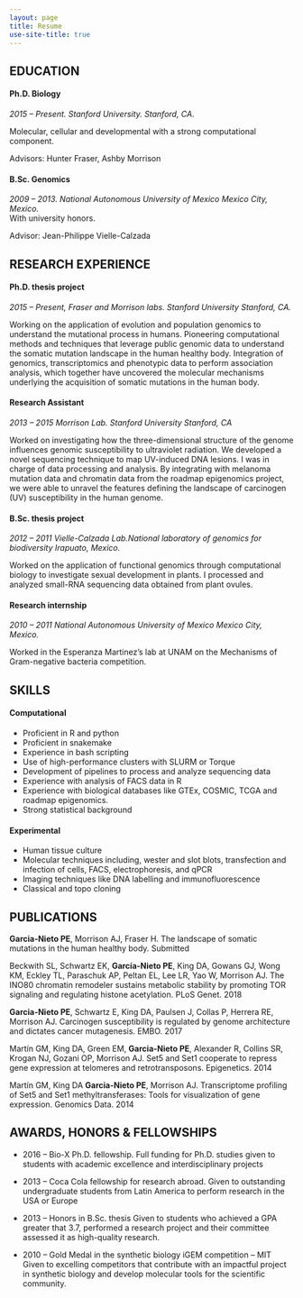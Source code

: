 ```yaml
---
layout: page
title: Resume
use-site-title: true
---
```


## EDUCATION

#### Ph.D. Biology

*2015 – Present. Stanford University. Stanford, CA.*

Molecular, cellular and developmental with a strong computational component.

Advisors: Hunter Fraser, Ashby Morrison


#### B.Sc. Genomics

*2009 – 2013. National Autonomous University of Mexico	Mexico City, Mexico.*	
With university honors.

Advisor: Jean-Philippe Vielle-Calzada


## RESEARCH EXPERIENCE
 
#### Ph.D. thesis project 

*2015 – Present, Fraser and Morrison labs. Stanford University	Stanford, CA.*

Working on the application of evolution and population genomics to understand the mutational process in humans. Pioneering computational methods and techniques that leverage public genomic data to understand the somatic mutation landscape in the human healthy body. Integration of genomics, transcriptomics and phenotypic data to perform association analysis, which together have uncovered the molecular mechanisms underlying the acquisition of somatic mutations in the human body.

#### Research Assistant

*2013 – 2015 Morrison Lab. Stanford University	Stanford, CA*

Worked on investigating how the three-dimensional structure of the genome influences genomic susceptibility to ultraviolet radiation. We developed a novel sequencing technique to map UV-induced DNA lesions. I was in charge of data processing and analysis. By integrating with melanoma mutation data and chromatin data from the roadmap epigenomics project, we were able to unravel the features defining the landscape of carcinogen (UV) susceptibility in the human genome. 

#### B.Sc. thesis project

*2012 – 2011 Vielle-Calzada Lab.National laboratory of genomics for biodiversity	Irapuato, Mexico.*

Worked on the application of functional genomics through computational biology to investigate sexual development in plants. I processed and analyzed small-RNA sequencing data obtained from plant ovules.
             
#### Research internship

*2010 – 2011 	National Autonomous University of Mexico	Mexico City, Mexico.*

Worked in the Esperanza Martinez’s lab at UNAM on the Mechanisms of Gram-negative bacteria competition.

## SKILLS
 
#### Computational

-	Proficient in R and python
-	Proficient in snakemake
-	Experience in bash scripting
-	Use of high-performance clusters with SLURM or Torque
-	Development of pipelines to process and analyze sequencing data
-	Experience with analysis of FACS data in R
-	Experience with biological databases like GTEx, COSMIC, TCGA and roadmap epigenomics.
-	Strong statistical background

#### Experimental

-	Human tissue culture
-	Molecular techniques including, wester and slot blots, transfection and infection of cells, FACS, electrophoresis, and qPCR
-	Imaging techniques like DNA labelling and immunofluorescence
-	Classical and topo cloning


## PUBLICATIONS
 
**Garcia-Nieto PE**, Morrison AJ, Fraser H. The landscape of somatic mutations in the human healthy body. Submitted 

Beckwith SL, Schwartz EK, **García-Nieto PE**, King DA, Gowans GJ, Wong KM, Eckley TL, Paraschuk AP, Peltan EL, Lee LR, Yao W, Morrison AJ. The INO80 chromatin remodeler sustains metabolic stability by promoting TOR signaling and regulating histone acetylation. PLoS Genet. 2018

**Garcia-Nieto PE**, Schwartz E, King DA, Paulsen J, Collas P, Herrera RE, Morrison AJ. Carcinogen susceptibility is regulated by genome architecture and dictates cancer mutagenesis. EMBO. 2017 

Martín GM, King DA, Green EM, **Garcia-Nieto PE**, Alexander R, Collins SR, Krogan NJ, Gozani OP, Morrison AJ. Set5 and Set1 cooperate to repress gene expression at telomeres and retrotransposons. Epigenetics. 2014

Martín GM, King DA **Garcia-Nieto PE**, Morrison AJ. Transcriptome profiling of Set5 and Set1 methyltransferases: Tools for visualization of gene expression. Genomics Data. 2014


## AWARDS, HONORS & FELLOWSHIPS
 
- 2016 – Bio-X Ph.D. fellowship. 
Full funding for Ph.D. studies given to students with academic excellence and interdisciplinary projects

- 2013 – Coca Cola fellowship for research abroad. 
Given to outstanding undergraduate students from Latin America to perform research in the USA or Europe

- 2013 – Honors in B.Sc. thesis
Given to students who achieved a GPA greater that 3.7, performed a research project and their committee assessed it as high-quality research.

- 2010 – Gold Medal in the synthetic biology iGEM competition – MIT
Given to excelling competitors that contribute with an impactful project in synthetic biology and develop molecular tools for the scientific community. 


